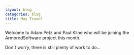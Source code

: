 ```yaml
---
layout: blog
categories: blog
title: May Travel
---
```

Welcome to Adam Petz and Paul Kline who will be joining the
ArmoredSoftware project this month.

Don't worry, there is still plenty of work to do...


